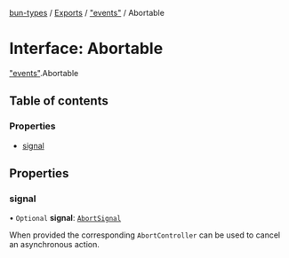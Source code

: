 [bun-types](https://oven-sh.github.io/bun-types/README.md) / [Exports](https://oven-sh.github.io/bun-types/modules.md) / ["events"](https://oven-sh.github.io/bun-types/modules/events_.md) / Abortable

# Interface: Abortable

["events"](https://oven-sh.github.io/bun-types/modules/events_.md).Abortable

## Table of contents

### Properties

- [signal](https://oven-sh.github.io/bun-types/interfaces/events_.Abortable.md#signal)

## Properties

### signal

• `Optional` **signal**: [`AbortSignal`](https://oven-sh.github.io/bun-types/modules.md#abortsignal)

When provided the corresponding `AbortController` can be used to cancel an asynchronous action.
